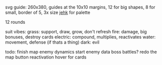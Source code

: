 svg guide: 260x380, guides at the 10x10 margins, 12 for big shapes, 8 for small, border of 5, 3x size
[jehk](https://lospec.com/palette-list/jehkoba64) for palette

12 rounds

suit vibes:
grass: support, draw, grow, don't refresh
fire: damage, big bonuses, destroy cards
electric: compound, multiplies, reactivates
water: movement, defense (if thats a thing)
dark: evil

todo:
finish map
enemy dynamics start
enemy data
boss battles?
redo the map button
reactivation
hover for cards
